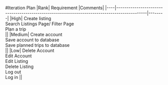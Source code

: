 #Iteration Plan
|Rank| Requirement                                                                                 |Comments|
|----|---------------------------------------------------------------------------------------------|--------|
|High| Create listing<br/>Search Listings Page/ Filter Page<br/>Plan a trip<br/>                   ||
|Medium| Create account<br/>Save account to database<br/>Save planned trips to database<br/>         ||
|Low| Delete Account<br/>Edit Account<br/>Edit Listing<br/>Delete Listing<br/>Log out<br/>Log in  ||